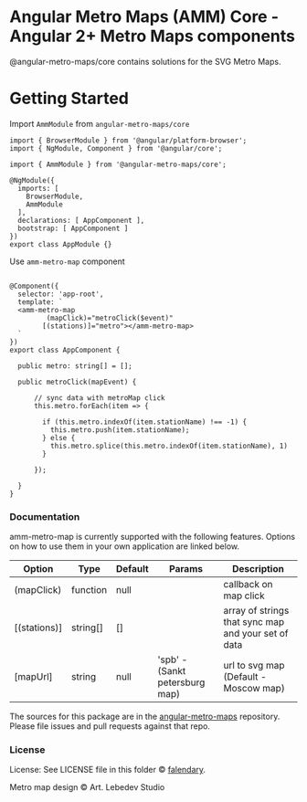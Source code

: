 Angular Metro Maps (AMM) Core - Angular 2+ Metro Maps components
=========

@angular-metro-maps/core contains solutions for the SVG Metro Maps.


# Getting Started

Import `AmmModule` from `angular-metro-maps/core`

```nashorn js
import { BrowserModule } from '@angular/platform-browser';
import { NgModule, Component } from '@angular/core';

import { AmmModule } from '@angular-metro-maps/core';

@NgModule({
  imports: [
    BrowserModule,
    AmmModule
  ],
  declarations: [ AppComponent ],
  bootstrap: [ AppComponent ]
})
export class AppModule {}
```

Use `amm-metro-map` component

```nashorn js

@Component({
  selector: 'app-root',
  template: `
  <amm-metro-map 
         (mapClick)="metroClick($event)" 
        [(stations)]="metro"></amm-metro-map>
  `
})
export class AppComponent {
  
  public metro: string[] = [];
  
  public metroClick(mapEvent) {

      // sync data with metroMap click
      this.metro.forEach(item => {
  
        if (this.metro.indexOf(item.stationName) !== -1) {
          this.metro.push(item.stationName);
        } else {
          this.metro.splice(this.metro.indexOf(item.stationName), 1)  
        }
  
      });
      
  }
}			
```

### Documentation

amm-metro-map is currently supported with the following features. Options on how to use them in your own application are linked below.

| Option | Type |  Default | Params| Description |
| ------ | ------ | --------- | --------- | --------- |
| (mapClick) | function | null | | callback on map click
| [(stations)] | string[] | [] | | array of strings that sync map and your set of data
| [mapUrl] | string | null | 'spb' - (Sankt petersburg map)| url  to svg map (Default - Moscow map)


The sources for this package are in the [angular-metro-maps](https://github.com/falendary/angular-metro-maps) repository. Please file issues and pull requests against that repo.


### License

License: See LICENSE file in this folder © [falendary](https://github.com/falendary).

Metro map design © Art. Lebedev Studio